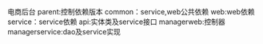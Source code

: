 电商后台
parent:控制依赖版本
common：service,web公共依赖
web:web依赖
service：service依赖
api:实体类及service接口
managerweb:控制器
managerservice:dao及service实现
